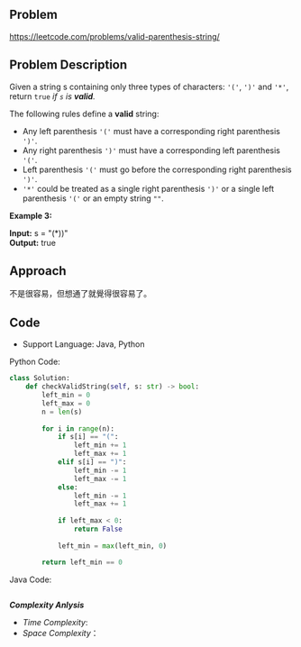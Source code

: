 ## Problem

https://leetcode.com/problems/valid-parenthesis-string/

## Problem Description

Given a string s containing only three types of characters: `'('`, `')'` and `'*'`, return `true` *if `s` is **valid**.*

The following rules define a **valid** string:

- Any left parenthesis `'('` must have a corresponding right parenthesis `')'`.
- Any right parenthesis `')'` must have a corresponding left parenthesis `'('`.
- Left parenthesis `'('` must go before the corresponding right parenthesis `')'`.
- `'*'` could be treated as a single right parenthesis `')'` or a single left parenthesis `'('` or an empty string `""`.
 
**Example 3:**

**Input:** s = "(*))"  <br>
**Output:** true


## Approach
不是很容易，但想通了就覺得很容易了。


## Code

- Support Language: Java, Python

Python Code:

```py
class Solution:
    def checkValidString(self, s: str) -> bool:
        left_min = 0
        left_max = 0
        n = len(s)
        
        for i in range(n):
            if s[i] == "(":
                left_min += 1
                left_max += 1
            elif s[i] == ")": 
                left_min -= 1
                left_max -= 1
            else:
                left_min -= 1
                left_max += 1
            
            if left_max < 0:
                return False
        
            left_min = max(left_min, 0)

        return left_min == 0

```

Java Code:

```

```

**_Complexity Anlysis_**

- _Time Complexity_: 
- _Space Complexity_：
